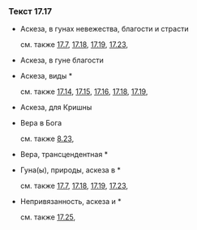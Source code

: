 ### Текст 17.17
	
- Аскеза, в гунах невежества, благости и страсти

	см. также  [17.7](../17/1707.md),  [17.18](../17/1718.md),  [17.19](../17/1719.md),  [17.23](../17/1723.md), 
	
- Аскеза, в гуне благости

	
- Аскеза, виды *

	см. также  [17.14](../17/1714.md),  [17.15](../17/1715.md),  [17.16](../17/1716.md),  [17.18](../17/1718.md),  [17.19](../17/1719.md), 
	
- Аскеза, для Кришны

	
- Вера в Бога

	см. также  [8.23](../08/0823.md), 
	
- Вера, трансцендентная *

	
- Гуна(ы), природы, аскеза в *

	см. также  [17.7](../17/1707.md),  [17.18](../17/1718.md),  [17.19](../17/1719.md),  [17.23](../17/1723.md), 
	
- Непривязанность, аскеза и *

	см. также  [17.25](../17/1725.md), 
